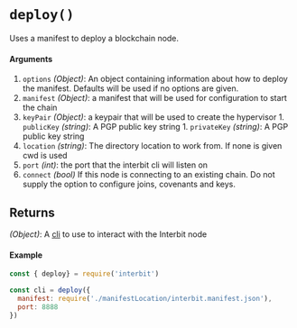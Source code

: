 # `deploy()`

Uses a manifest to deploy a blockchain node.

#### Arguments

1. `options` *(Object)*: An object containing information about how to
   deploy the manifest. Defaults will be used if no options are given.
  1. `manifest` *(Object)*: a manifest that will be used for
     configuration to start the chain
  1. `keyPair` *(Object)*: a keypair that will be used to create the
     hypervisor
    1. `publicKey` *(string)*: A PGP public key string
    1. `privateKey` *(string)*: A PGP public key string
  1. `location` *(string)*:  The directory location to work from. If
     none is given cwd is used
  1. `port` *(int)*: the port that the interbit cli will listen on
  1. `connect` *(bool)* If this node is connecting to an existing chain.
     Do not supply the option to configure joins, covenants and keys.


## Returns

*(Object)*: A [cli](../interbit-core/cli/README.md) to use to interact
with the Interbit node


#### Example

```js
const { deploy} = require('interbit')

const cli = deploy({
  manifest: require('./manifestLocation/interbit.manifest.json'),
  port: 8888
})
```
